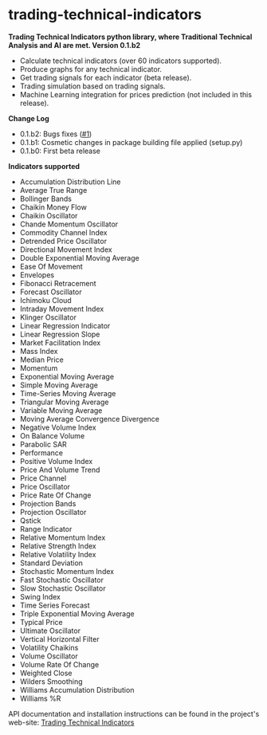 # trading-technical-indicators
**Trading Technical Indicators python library, where Traditional Technical Analysis and AI are met. Version 0.1.b2**
- Calculate technical indicators (over 60 indicators supported).
- Produce graphs for any technical indicator.
- Get trading signals for each indicator (beta release).
- Trading simulation based on trading signals.
- Machine Learning integration for prices prediction (not included in this release).

**Change Log**
- 0.1.b2: Bugs fixes ([#1](https://github.com/vsaveris/trading-technical-indicators/issues/1))
- 0.1.b1: Cosmetic changes in package building file applied (setup.py)
- 0.1.b0: First beta release

**Indicators supported**
- Accumulation Distribution Line
- Average True Range
- Bollinger Bands
- Chaikin Money Flow
- Chaikin Oscillator
- Chande Momentum Oscillator
- Commodity Channel Index
- Detrended Price Oscillator
- Directional Movement Index
- Double Exponential Moving Average
- Ease Of Movement
- Envelopes
- Fibonacci Retracement
- Forecast Oscillator
- Ichimoku Cloud
- Intraday Movement Index
- Klinger Oscillator
- Linear Regression Indicator
- Linear Regression Slope
- Market Facilitation Index
- Mass Index
- Median Price
- Momentum
- Exponential Moving Average
- Simple Moving Average
- Time-Series Moving Average
- Triangular Moving Average
- Variable Moving Average
- Moving Average Convergence Divergence
- Negative Volume Index
- On Balance Volume
- Parabolic SAR
- Performance
- Positive Volume Index
- Price And Volume Trend
- Price Channel
- Price Oscillator
- Price Rate Of Change
- Projection Bands
- Projection Oscillator
- Qstick
- Range Indicator
- Relative Momentum Index
- Relative Strength Index
- Relative Volatility Index
- Standard Deviation
- Stochastic Momentum Index
- Fast Stochastic Oscillator
- Slow Stochastic Oscillator
- Swing Index
- Time Series Forecast
- Triple Exponential Moving Average
- Typical Price
- Ultimate Oscillator
- Vertical Horizontal Filter
- Volatility Chaikins
- Volume Oscillator
- Volume Rate Of Change
- Weighted Close
- Wilders Smoothing
- Williams Accumulation Distribution
- Williams %R

API documentation and installation instructions can be found in the project's web-site:
[Trading Technical Indicators](https://www.trading-technical-indicators.org/)

